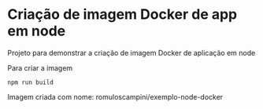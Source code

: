 # Criação de imagem Docker de app em node

Projeto para demonstrar a criação de imagem Docker de aplicação em node

Para criar a imagem
```
npm run build
```
Imagem criada com nome: romuloscampini/exemplo-node-docker

